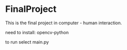 # FinalProject
This is the final project in computer - human interaction.

need to install:
opencv-python


to run select main.py
